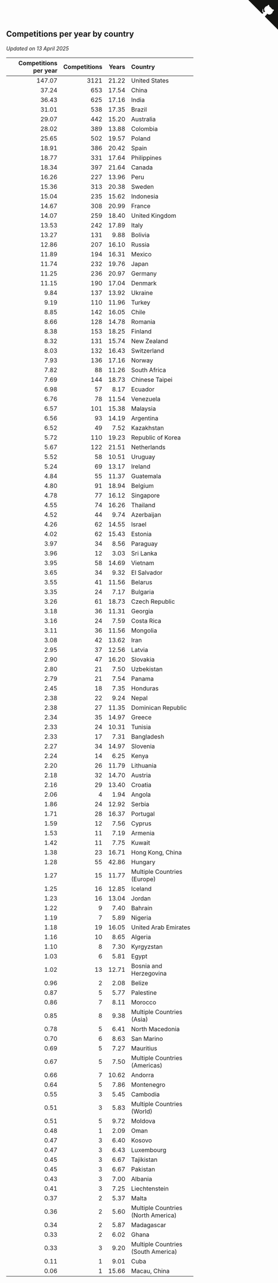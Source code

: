 ## Competitions per year by country

*Updated on 13 April 2025*

| Competitions per year | Competitions | Years | Country |
| ---: | ---: | ---: | :--- |
| 147.07 | 3121 | 21.22 | United States |
| 37.24 | 653 | 17.54 | China |
| 36.43 | 625 | 17.16 | India |
| 31.01 | 538 | 17.35 | Brazil |
| 29.07 | 442 | 15.20 | Australia |
| 28.02 | 389 | 13.88 | Colombia |
| 25.65 | 502 | 19.57 | Poland |
| 18.91 | 386 | 20.42 | Spain |
| 18.77 | 331 | 17.64 | Philippines |
| 18.34 | 397 | 21.64 | Canada |
| 16.26 | 227 | 13.96 | Peru |
| 15.36 | 313 | 20.38 | Sweden |
| 15.04 | 235 | 15.62 | Indonesia |
| 14.67 | 308 | 20.99 | France |
| 14.07 | 259 | 18.40 | United Kingdom |
| 13.53 | 242 | 17.89 | Italy |
| 13.27 | 131 | 9.88 | Bolivia |
| 12.86 | 207 | 16.10 | Russia |
| 11.89 | 194 | 16.31 | Mexico |
| 11.74 | 232 | 19.76 | Japan |
| 11.25 | 236 | 20.97 | Germany |
| 11.15 | 190 | 17.04 | Denmark |
| 9.84 | 137 | 13.92 | Ukraine |
| 9.19 | 110 | 11.96 | Turkey |
| 8.85 | 142 | 16.05 | Chile |
| 8.66 | 128 | 14.78 | Romania |
| 8.38 | 153 | 18.25 | Finland |
| 8.32 | 131 | 15.74 | New Zealand |
| 8.03 | 132 | 16.43 | Switzerland |
| 7.93 | 136 | 17.16 | Norway |
| 7.82 | 88 | 11.26 | South Africa |
| 7.69 | 144 | 18.73 | Chinese Taipei |
| 6.98 | 57 | 8.17 | Ecuador |
| 6.76 | 78 | 11.54 | Venezuela |
| 6.57 | 101 | 15.38 | Malaysia |
| 6.56 | 93 | 14.19 | Argentina |
| 6.52 | 49 | 7.52 | Kazakhstan |
| 5.72 | 110 | 19.23 | Republic of Korea |
| 5.67 | 122 | 21.51 | Netherlands |
| 5.52 | 58 | 10.51 | Uruguay |
| 5.24 | 69 | 13.17 | Ireland |
| 4.84 | 55 | 11.37 | Guatemala |
| 4.80 | 91 | 18.94 | Belgium |
| 4.78 | 77 | 16.12 | Singapore |
| 4.55 | 74 | 16.26 | Thailand |
| 4.52 | 44 | 9.74 | Azerbaijan |
| 4.26 | 62 | 14.55 | Israel |
| 4.02 | 62 | 15.43 | Estonia |
| 3.97 | 34 | 8.56 | Paraguay |
| 3.96 | 12 | 3.03 | Sri Lanka |
| 3.95 | 58 | 14.69 | Vietnam |
| 3.65 | 34 | 9.32 | El Salvador |
| 3.55 | 41 | 11.56 | Belarus |
| 3.35 | 24 | 7.17 | Bulgaria |
| 3.26 | 61 | 18.73 | Czech Republic |
| 3.18 | 36 | 11.31 | Georgia |
| 3.16 | 24 | 7.59 | Costa Rica |
| 3.11 | 36 | 11.56 | Mongolia |
| 3.08 | 42 | 13.62 | Iran |
| 2.95 | 37 | 12.56 | Latvia |
| 2.90 | 47 | 16.20 | Slovakia |
| 2.80 | 21 | 7.50 | Uzbekistan |
| 2.79 | 21 | 7.54 | Panama |
| 2.45 | 18 | 7.35 | Honduras |
| 2.38 | 22 | 9.24 | Nepal |
| 2.38 | 27 | 11.35 | Dominican Republic |
| 2.34 | 35 | 14.97 | Greece |
| 2.33 | 24 | 10.31 | Tunisia |
| 2.33 | 17 | 7.31 | Bangladesh |
| 2.27 | 34 | 14.97 | Slovenia |
| 2.24 | 14 | 6.25 | Kenya |
| 2.20 | 26 | 11.79 | Lithuania |
| 2.18 | 32 | 14.70 | Austria |
| 2.16 | 29 | 13.40 | Croatia |
| 2.06 | 4 | 1.94 | Angola |
| 1.86 | 24 | 12.92 | Serbia |
| 1.71 | 28 | 16.37 | Portugal |
| 1.59 | 12 | 7.56 | Cyprus |
| 1.53 | 11 | 7.19 | Armenia |
| 1.42 | 11 | 7.75 | Kuwait |
| 1.38 | 23 | 16.71 | Hong Kong, China |
| 1.28 | 55 | 42.86 | Hungary |
| 1.27 | 15 | 11.77 | Multiple Countries (Europe) |
| 1.25 | 16 | 12.85 | Iceland |
| 1.23 | 16 | 13.04 | Jordan |
| 1.22 | 9 | 7.40 | Bahrain |
| 1.19 | 7 | 5.89 | Nigeria |
| 1.18 | 19 | 16.05 | United Arab Emirates |
| 1.16 | 10 | 8.65 | Algeria |
| 1.10 | 8 | 7.30 | Kyrgyzstan |
| 1.03 | 6 | 5.81 | Egypt |
| 1.02 | 13 | 12.71 | Bosnia and Herzegovina |
| 0.96 | 2 | 2.08 | Belize |
| 0.87 | 5 | 5.77 | Palestine |
| 0.86 | 7 | 8.11 | Morocco |
| 0.85 | 8 | 9.38 | Multiple Countries (Asia) |
| 0.78 | 5 | 6.41 | North Macedonia |
| 0.70 | 6 | 8.63 | San Marino |
| 0.69 | 5 | 7.27 | Mauritius |
| 0.67 | 5 | 7.50 | Multiple Countries (Americas) |
| 0.66 | 7 | 10.62 | Andorra |
| 0.64 | 5 | 7.86 | Montenegro |
| 0.55 | 3 | 5.45 | Cambodia |
| 0.51 | 3 | 5.83 | Multiple Countries (World) |
| 0.51 | 5 | 9.72 | Moldova |
| 0.48 | 1 | 2.09 | Oman |
| 0.47 | 3 | 6.40 | Kosovo |
| 0.47 | 3 | 6.43 | Luxembourg |
| 0.45 | 3 | 6.67 | Tajikistan |
| 0.45 | 3 | 6.67 | Pakistan |
| 0.43 | 3 | 7.00 | Albania |
| 0.41 | 3 | 7.25 | Liechtenstein |
| 0.37 | 2 | 5.37 | Malta |
| 0.36 | 2 | 5.60 | Multiple Countries (North America) |
| 0.34 | 2 | 5.87 | Madagascar |
| 0.33 | 2 | 6.02 | Ghana |
| 0.33 | 3 | 9.20 | Multiple Countries (South America) |
| 0.11 | 1 | 9.01 | Cuba |
| 0.06 | 1 | 15.66 | Macau, China |


<a href="https://github.com/jonatanklosko/wca_statistics" class="github-corner" aria-label="View source on Github"><svg width="80" height="80" viewBox="0 0 250 250" style="fill:#151513; color:#fff; position: absolute; top: 0; border: 0; right: 0;" aria-hidden="true"><path d="M0,0 L115,115 L130,115 L142,142 L250,250 L250,0 Z"></path><path d="M128.3,109.0 C113.8,99.7 119.0,89.6 119.0,89.6 C122.0,82.7 120.5,78.6 120.5,78.6 C119.2,72.0 123.4,76.3 123.4,76.3 C127.3,80.9 125.5,87.3 125.5,87.3 C122.9,97.6 130.6,101.9 134.4,103.2" fill="currentColor" style="transform-origin: 130px 106px;" class="octo-arm"></path><path d="M115.0,115.0 C114.9,115.1 118.7,116.5 119.8,115.4 L133.7,101.6 C136.9,99.2 139.9,98.4 142.2,98.6 C133.8,88.0 127.5,74.4 143.8,58.0 C148.5,53.4 154.0,51.2 159.7,51.0 C160.3,49.4 163.2,43.6 171.4,40.1 C171.4,40.1 176.1,42.5 178.8,56.2 C183.1,58.6 187.2,61.8 190.9,65.4 C194.5,69.0 197.7,73.2 200.1,77.6 C213.8,80.2 216.3,84.9 216.3,84.9 C212.7,93.1 206.9,96.0 205.4,96.6 C205.1,102.4 203.0,107.8 198.3,112.5 C181.9,128.9 168.3,122.5 157.7,114.1 C157.9,116.9 156.7,120.9 152.7,124.9 L141.0,136.5 C139.8,137.7 141.6,141.9 141.8,141.8 Z" fill="currentColor" class="octo-body"></path></svg></a><style>.github-corner:hover .octo-arm{animation:octocat-wave 560ms ease-in-out}@keyframes octocat-wave{0%,100%{transform:rotate(0)}20%,60%{transform:rotate(-25deg)}40%,80%{transform:rotate(10deg)}}@media (max-width:500px){.github-corner:hover .octo-arm{animation:none}.github-corner .octo-arm{animation:octocat-wave 560ms ease-in-out}}</style>
